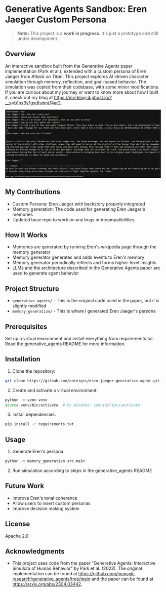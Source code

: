 # Generative Agents Sandbox: Eren Jaeger Custom Persona

> **Note:** This project is a **work in progress**. It's just a prototype and still under development. 

## Overview
An interactive sandbox built from the Generative Agents paper implementation (Park et al.), extended with a custom persona of Eren Jaeger from *Attack on Titan*. This project explores AI-driven character simulation through memroy, reflection, and goal-based behavior. The simulation was copied from their codebase, with some minor modifications. If you are curious about my journey or want to know more about how I built it, check out my blog at https://my-blog-4.ghost.io/?__s=b1hx3y1gxdtsmnj74ar2.

![Demo Screenshot](best-friends.png)

## My Contributions
- Custom Persona: Eren Jaeger with backstory properly integrated
- Memory generation: The code used for generating Eren Jaeger's memories
- Updated base repo to work on any bugs or incompatibilities

## How It Works
- Memories are generated by running Eren's wikipedia page through the memory generator
- Memory generator generates and adds events to Eren's memory
- Memory generator periodically reflects and forms higher-level insights
- LLMs and the architecture described in the Generative Agents paper are used to generate agent behavior

## Project Structure
- `generative_agents/` - This is the original code used in the paper, but it is slightly modified
- `memory_generation/` - This is where I generated Eren Jaeger's persona

## Prerequisites
Set up a virtual environment and install everything from requirements.txt. Read the generative_agents README for more information. 

## Installation
1. Clone the repository:
```bash
git clone https://github.com/enteigss/eren-jaeger-generative-agent.git
```

2. Create and activate a virtual environment:
```bash
python -m venv venv
source venv/bin/activate  # On Windows: venv\Scripts\Activate
```

3. Install dependencies:
```bash
pip install -r requirements.txt
```

## Usage
1. Generate Eren's persona
```bash
python -m memory_generation.src.main
```

2. Run simulation according to steps in the generative_agents README

## Future Work
- Improve Eren's tonal coherence
- Allow users to insert custom personas
- Improve decision making system

## License
Apache 2.0

## Acknowledgments
- This project uses code from the paper "Generative Agents: Interactive Simulcra of Human Behavior" by Park et al. (2023). The original implementation can be found at https://github.com/joonspk-research/generative_agents/tree/main and the paper can be found at https://arxiv.org/abs/2304.03442. 
